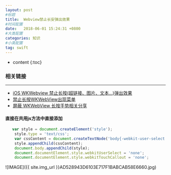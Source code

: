 ```yaml
---
layout: post
#标题
title:  Webview禁止长安弹出效果
#时间配置
date:   2018-06-01 15:24:31 +0800
#大类配置
categories: 知识
#小类配置
tag: swift
---
```

 
* content
{:toc}



### 相关链接
--- 

* <a href="https://www.jianshu.com/p/ba688cc688d2" target="_blank">iOS WKWebview 禁止长按(超链接、图片、文本...)弹出效果</a><br>
* <a href="https://www.jianshu.com/p/9d7629708c18" target="_blank">禁止长按WKWebView出现菜单</a><br>
* <a href="http://www.cocoachina.com/bbs/read.php?tid-1719915.html" target="_blank">屏蔽 WKWebView 长按手势相关分享</a><br>




#### 直接在共用js方法中直接添加

```js
   var style = document.createElement('style');
    style.type = 'text/css';
    var cssContent = document.createTextNode('body{-webkit-user-select:none;-webkit-user-drag:none;}');
    style.appendChild(cssContent);
    document.body.appendChild(style);
    document.documentElement.style.webkitUserSelect = 'none';
    document.documentElement.style.webkitTouchCallout = 'none';
```

![IMAGE]({{ site.img_url }}AD528943D6103E717F1BABCAB58E6660.jpg)
